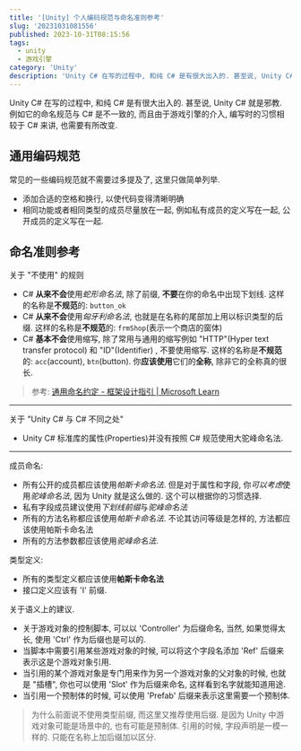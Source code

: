 ```yaml
---
title: '[Unity] 个人编码规范与命名准则参考'
slug: '20231031081556'
published: 2023-10-31T08:15:56
tags:
  - unity
  - 游戏引擎
category: 'Unity'
description: 'Unity C# 在写的过程中, 和纯 C# 是有很大出入的. 甚至说, Unity C# 就是邪教. 例如它的命名规范与 C# 是不一致的, 而且由于游戏引擎的介入, 编写时的习惯相较于 C# 来讲, 也需要有所改变.'
---
```


Unity C# 在写的过程中, 和纯 C# 是有很大出入的. 甚至说, Unity C# 就是邪教. 例如它的命名规范与 C# 是不一致的, 而且由于游戏引擎的介入, 编写时的习惯相较于 C# 来讲, 也需要有所改变.


## 通用编码规范


常见的一些编码规范就不需要过多提及了, 这里只做简单列举.


- 添加合适的空格和换行, 以使代码变得清晰明确
- 相同功能或者相同类型的成员尽量放在一起, 例如私有成员的定义写在一起, 公开成员的定义写在一起.



## 命名准则参考


关于 "不使用" 的规则


- C# **从来不会**使用*蛇形命名法*, 除了前缀, **不要**在你的命名中出现下划线. 这样的名称是**不规范**的: `button_ok`
- C# **从来不会**使用*匈牙利命名法*, 也就是在名称的尾部加上用以标识类型的后缀. 这样的名称是**不规范**的: `frmShop`(表示一个商店的窗体)
- C# **基本不会**使用缩写, 除了常用与通用的缩写例如 "HTTP"(Hyper text transfer protocol) 和 "ID"(Identifier) , 不要使用缩写. 这样的名称是**不规范**的: `acc`(account), `btn`(button). 你**应该使用**它们的**全称**, 除非它的全称真的很长.


> 参考: [通用命名约定 - 框架设计指引 | Microsoft Learn](https://learn.microsoft.com/zh-cn/dotnet/standard/design-guidelines/general-naming-conventions)


---


关于 "Unity C# 与 C# 不同之处"


- Unity C# 标准库的属性(Properties)并没有按照 C# 规范使用大驼峰命名法.



---


成员命名:


- 所有公开的成员都应该使用*帕斯卡命名法*.
  但是对于属性和字段, 你*可以考虑*使用*驼峰命名法*, 因为 Unity 就是这么做的. 这个可以根据你的习惯选择.
- 私有字段成员建议使用*下划线前缀*与*驼峰命名法*
- 所有的方法名称都应该使用*帕斯卡命名法*.
  不论其访问等级是怎样的, 方法都应该使用帕斯卡命名法
- 所有的方法参数都应该使用*驼峰命名法*.


类型定义:


- 所有的类型定义都应该使用**帕斯卡命名法**
- 接口定义应该有 'I' 前缀.


关于语义上的建议.


- 关于游戏对象的控制脚本, 可以以 'Controller' 为后缀命名, 当然, 如果觉得太长, 使用 'Ctrl' 作为后缀也是可以的.
- 当脚本中需要引用某些游戏对象的时候, 可以将这个字段名添加 'Ref' 后缀来表示这是个游戏对象引用.
- 当引用的某个游戏对象是专门用来作为另一个游戏对象的父对象的时候, 也就是 "插槽", 你也可以使用 'Slot' 作为后缀来命名, 这样看到名字就能知道用途.
- 当引用一个预制体的时候, 可以使用 'Prefab' 后缀来表示这里需要一个预制体.


> 为什么前面说不使用类型前缀, 而这里又推荐使用后缀. 是因为 Unity 中游戏对象可能是场景中的, 也有可能是预制体. 引用的时候, 字段声明是一模一样的. 只能在名称上加后缀加以区分.
